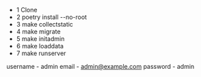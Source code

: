 - 1 Clone
- 2 poetry install --no-root
- 3 make collectstatic
- 4 make migrate
- 5 make initadmin
- 6 make loaddata
- 7 make runserver


username - admin
email - admin@example.com
password - admin